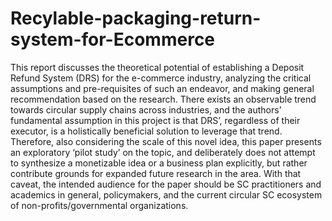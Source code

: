 # Recylable-packaging-return-system-for-Ecommerce

This report discusses the theoretical potential of establishing a Deposit Refund System (DRS) for the e-commerce industry, analyzing the critical assumptions and pre-requisites of such an endeavor, and making general recommendation based on the research. There exists an observable trend towards circular supply chains across industries, and the authors’ fundamental assumption in this project is that DRS’, regardless of their executor, is a holistically beneficial solution to leverage that trend. Therefore, also considering the scale of this novel idea, this paper presents an exploratory ‘pilot study’ on the topic, and deliberately does not attempt to synthesize a monetizable idea or a business plan explicitly, but rather contribute grounds for expanded future research in the area. With that caveat, the intended audience for the paper should be SC practitioners and academics in general, policymakers, and the current circular SC ecosystem of non-profits/governmental organizations.
